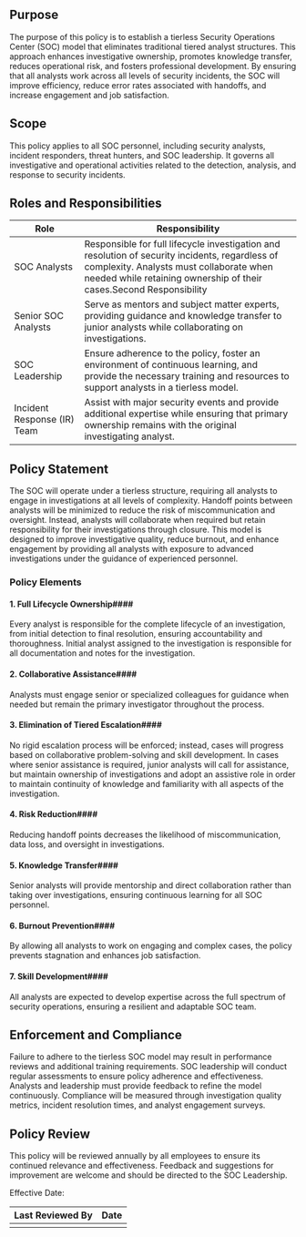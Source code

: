 ## Purpose
The purpose of this policy is to establish a tierless Security Operations Center (SOC) model that eliminates traditional tiered analyst structures. This approach enhances investigative ownership, promotes knowledge transfer, reduces operational risk, and fosters professional development. By ensuring that all analysts work across all levels of security incidents, the SOC will improve efficiency, reduce error rates associated with handoffs, and increase engagement and job satisfaction.
## Scope
This policy applies to all SOC personnel, including security analysts, incident responders, threat hunters, and SOC leadership. It governs all investigative and operational activities related to the detection, analysis, and response to security incidents.
## Roles and Responsibilities

| Role                        | Responsibility                                                                                                                                                                                                    |
| --------------------------- | ----------------------------------------------------------------------------------------------------------------------------------------------------------------------------------------------------------------- |
| SOC Analysts                | Responsible for full lifecycle investigation and resolution of security incidents, regardless of complexity. Analysts must collaborate when needed while retaining ownership of their cases.Second Responsibility |
| Senior SOC Analysts         | Serve as mentors and subject matter experts, providing guidance and knowledge transfer to junior analysts while collaborating on investigations.                                                                  |
| SOC Leadership              | Ensure adherence to the policy, foster an environment of continuous learning, and provide the necessary training and resources to support analysts in a tierless model.                                           |
| Incident Response (IR) Team | Assist with major security events and provide additional expertise while ensuring that primary ownership remains with the original investigating analyst.                                                         |

## Policy Statement
The SOC will operate under a tierless structure, requiring all analysts to engage in investigations at all levels of complexity. Handoff points between analysts will be minimized to reduce the risk of miscommunication and oversight. Instead, analysts will collaborate when required but retain responsibility for their investigations through closure. This model is designed to improve investigative quality, reduce burnout, and enhance engagement by providing all analysts with exposure to advanced investigations under the guidance of experienced personnel.
### Policy Elements

#### 1. **Full Lifecycle Ownership**####
Every analyst is responsible for the complete lifecycle of an investigation, from initial detection to final resolution, ensuring accountability and thoroughness.  Initial analyst assigned to the investigation is responsible for all documentation and notes for the investigation.

#### 2. **Collaborative Assistance**####
Analysts must engage senior or specialized colleagues for guidance when needed but remain the primary investigator throughout the process.

#### 3. **Elimination of Tiered Escalation**####
No rigid escalation process will be enforced; instead, cases will progress based on collaborative problem-solving and skill development.  In cases where senior assistance is required, junior analysts will call for assistance, but maintain ownership of investigations and adopt an assistive role in order to maintain continuity of knowledge and familiarity with all aspects of the investigation.

#### 4. **Risk Reduction**####
Reducing handoff points decreases the likelihood of miscommunication, data loss, and oversight in investigations.

#### 5. **Knowledge Transfer**####
Senior analysts will provide mentorship and direct collaboration rather than taking over investigations, ensuring continuous learning for all SOC personnel.

#### 6. **Burnout Prevention**####
By allowing all analysts to work on engaging and complex cases, the policy prevents stagnation and enhances job satisfaction.

#### 7. **Skill Development**####
All analysts are expected to develop expertise across the full spectrum of security operations, ensuring a resilient and adaptable SOC team.

## Enforcement and Compliance
Failure to adhere to the tierless SOC model may result in performance reviews and additional training requirements. SOC leadership will conduct regular assessments to ensure policy adherence and effectiveness. Analysts and leadership must provide feedback to refine the model continuously. Compliance will be measured through investigation quality metrics, incident resolution times, and analyst engagement surveys.

## Policy Review
This policy will be reviewed annually by all employees to ensure its continued relevance and effectiveness. Feedback and suggestions for improvement are welcome and should be directed to the SOC Leadership.

Effective Date:

|Last Reviewed By     | Date    |
| --- | --- |
|     |     |

